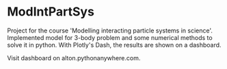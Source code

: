 # ModIntPartSys
Project for the course 'Modelling interacting particle systems in science'. Implemented model for 3-body problem and some numerical methods to solve it in python. With Plotly's Dash, the results are shown on a dashboard.

Visit dashboard on alton.pythonanywhere.com.

